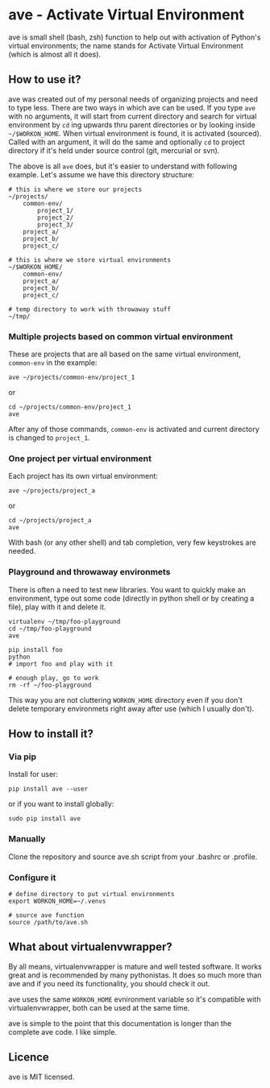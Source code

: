 ave - Activate Virtual Environment
==================================

ave is small shell (bash, zsh) function to help out with activation of Python's
virtual environments; the name stands for Activate Virtual Environment (which
is almost all it does).


How to use it?
--------------

ave was created out of my personal needs of organizing projects and need to
type less. There are two ways in which ave can be used.  If you type ``ave``
with no arguments, it will start from current directory and search for virtual
environment by ``cd`` ing upwards thru parent directories or by looking inside
``~/$WORKON_HOME``.  When virtual environment is found, it is activated
(sourced).  Called with an argument, it will do the same and optionally ``cd``
to project directory if it's held under source control (git, mercurial or svn).

The above is all ``ave`` does, but it's easier to understand with following
example. Let's assume we have this directory structure:

    # this is where we store our projects
    ~/projects/
        common-env/
            project_1/
            project_2/
            project_3/
        project_a/
        project_b/
        project_c/

    # this is where we store virtual environments
    ~/$WORKON_HOME/
        common-env/
        project_a/
        project_b/
        project_c/

    # temp directory to work with throwaway stuff
    ~/tmp/

### Multiple projects based on common virtual environment

These are projects that are all based on the same virtual environment,
``common-env`` in the example:

    ave ~/projects/common-env/project_1

or

    cd ~/projects/common-env/project_1
    ave

After any of those commands, ``common-env`` is activated and current
directory is changed to ``project_1``.

### One project per virtual environment

Each project has its own virtual environment:

    ave ~/projects/project_a

or

    cd ~/projects/project_a
    ave

With bash (or any other shell) and tab completion, very few keystrokes
are needed.

### Playground and throwaway environmets

There is often a need to test new libraries. You want to quickly make an
environment, type out some code (directly in python shell or by creating
a file), play with it and delete it.

    virtualenv ~/tmp/foo-playground
    cd ~/tmp/foo-playground
    ave

    pip install foo
    python
    # import foo and play with it

    # enough play, go to work
    rm -rf ~/foo-playground

This way you are not cluttering ``WORKON_HOME`` directory even if you don't
delete temporary environmets right away after use (which I usually don't).


How to install it?
------------------

### Via pip

Install for user:

    pip install ave --user

or if you want to install globally:

    sudo pip install ave

### Manually

Clone the repository and source ave.sh script from your .bashrc or .profile.

### Configure it

    # define directory to put virtual environments
    export WORKON_HOME=~/.venvs

    # source ave function
    source /path/to/ave.sh


What about virtualenvwrapper?
-----------------------------

By all means, virtualenvwrapper is mature and well tested software.
It works great and is recommended by many pythonistas. It does so much
more than ave and if you need its functionality, you should check it out.

ave uses the same ``WORKON_HOME`` evnironment variable so it's compatible
with virtualenvwrapper, both can be used at the same time.

ave is simple to the point that this documentation is longer than the
complete ave code. I like simple.


Licence
-------

ave is MIT licensed.
